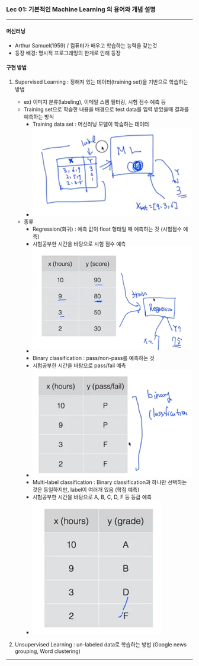 ### Lec 01: 기본적인 Machine Learning 의 용어와 개념 설명

---

#### 머신러닝

- Arthur Samuel(1959) / 컴퓨터가 배우고 학습하는 능력을 갖는것
- 등장 배경: 명시적 프로그래밍의 한계로 인해 등장

#### 구현 방법

1. Supervised Learning : 정해져 있는 데이터(training set)을 기반으로 학습하는 방법
   - ex) 이미지 분류(labeling), 이메일 스팸 필터링, 시험 점수 예측 등
   - Training set으로 학습한 내용을 배경으로 test data를 입력 받았을때 결과를 예측하는 방식
     - Training data set : 머신러닝 모델이 학습하는 데이터
     - ![img](../resources/img/0528/img-1.png)
   - 종류
     - Regression(회귀) : 예측 값이 float 형태일 때 예측하는 것 (시험점수 예측)
     - 시험공부한 시간을 바탕으로 시험 점수 예측
     - ![img](../resources/img/0528/img-2.png)
     - Binary classification : pass/non-pass를 예측하는 것
     - 시험공부한 시간을 바탕으로 pass/fail 예측
     - ![img](../resources/img/0528/img-3.png)
     - Multi-label classification : Binary classification과 하나만 선택하는 것은 동일하지만, label이 여러개 있음 (학점 예측)
     - 시험공부한 시간을 바탕으로 A, B, C, D, F 등 등급 예측
     - ![img](../resources/img/0528/img-4.png)

2. Unsupervised Learning : un-labeled data로 학습하는 방법 (Google news grouping, Word clustering)

---

